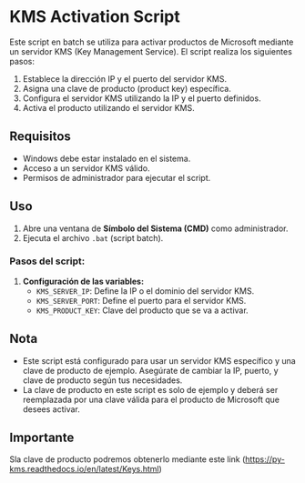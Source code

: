 # KMS Activation Script

Este script en batch se utiliza para activar productos de Microsoft mediante un servidor KMS (Key Management Service). El script realiza los siguientes pasos:

1. Establece la dirección IP y el puerto del servidor KMS.
2. Asigna una clave de producto (product key) específica.
3. Configura el servidor KMS utilizando la IP y el puerto definidos.
4. Activa el producto utilizando el servidor KMS.

## Requisitos

- Windows debe estar instalado en el sistema.
- Acceso a un servidor KMS válido.
- Permisos de administrador para ejecutar el script.

## Uso

1. Abre una ventana de **Símbolo del Sistema (CMD)** como administrador.
2. Ejecuta el archivo `.bat` (script batch).

### Pasos del script:

1. **Configuración de las variables:**
   - `KMS_SERVER_IP`: Define la IP o el dominio del servidor KMS.
   - `KMS_SERVER_PORT`: Define el puerto para el servidor KMS.
   - `KMS_PRODUCT_KEY`: Clave del producto que se va a activar.

## Nota
- Este script está configurado para usar un servidor KMS específico y una clave de producto de ejemplo. Asegúrate de cambiar la IP, puerto, y clave de producto según tus necesidades.
- La clave de producto en este script es solo de ejemplo y deberá ser reemplazada por una clave válida para el producto de Microsoft que desees activar.

## Importante
Sla clave de producto podremos obtenerlo mediante este link (https://py-kms.readthedocs.io/en/latest/Keys.html)